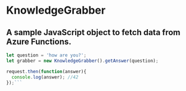 # KnowledgeGrabber

## A sample JavaScript object to fetch data from Azure Functions.

```javascript
let question = 'how are you?';
let grabber = new KnowledgeGrabber().getAnswer(question);

request.then(function(answer){
  console.log(answer); //42 
});```